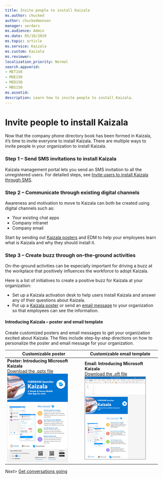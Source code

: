 ```yaml
---
title: Invite people to install Kaizala
ms.author: chucked
author: chuckedmonson
manager: serdars
ms.audience: Admin
ms.date: 05/10/2019
ms.topic: article
ms.service: Kaizala
ms.custom: Kaizala
ms.reviewer: 
localization_priority: Normal
search.appverid:
- MET150
- MOE150
- MED150
- MBS150
ms.assetid: 
description: Learn how to invite people to install Kaizala.
---
```


# Invite people to install Kaizala

Now that the company phone directory book has been formed in Kaizala, it’s time to invite everyone to install Kaizala. There are multiple ways to invite people in your organization to install Kaizala. 

### Step 1 – Send SMS invitations to install Kaizala

Kaizala management portal lets you send an SMS invitation to all the unregistered users. For detailed steps, see [Invite users to install Kaizala through SMS](invite-users-to-install-and-register.md).

### Step 2 – Communicate through existing digital channels

Awareness and motivation to move to Kaizala can both be created using digital channels such as:
- Your existing chat apps
- Company intranet
- Company email 

Start by sending out [Kaizala posters](https://review.docs.microsoft.com/en-us/Office365/Kaizala/invite-people?branch=getstarted-working#kaizala-posters) and EDM to help your employees learn what is Kaizala and why they should install it. 

### Step 3 – Create buzz through on-the-ground activities

On-the-ground activities can be especially important for driving a buzz at the workplace that positively influences the workforce to adopt Kaizala.

Here is a list of initiatives to create a positive buzz for Kaizala at your organization:

- Set up a Kaizala activation desk to help users install Kaizala and answer any of their questions about Kaizala.
- Put up a [Kaizala poster](https://review.docs.microsoft.com/en-us/Office365/Kaizala/invite-people?branch=getstarted-working#introducing-kaizala--poster-and-email-template) or send an [email message](https://review.docs.microsoft.com/en-us/Office365/Kaizala/invite-people?branch=getstarted-working#introducing-kaizala--poster-and-email-template) to your organization so that employees can see the information.

#### Introducing Kaizala – poster and email template

Create customized posters and email messages to get your organization excited about Kaizala. The files include step-by-step directions on how to personalize the poster and email message for your organization.

|Customizable poster  |Customizable email template       |
|---------|---------|
|**Poster: Introducing Microsoft Kaizala** <br>[Download the .pptx file](https://github.com/MicrosoftDocs/OfficeDocs-O365ITPro/raw/public/Office365-Kaizala/downloads/poster-introducing-kaizala.pptx?raw=true)<br>![Screenshot of the Introducing Microsoft Kaizala poster.](media/poster-introducing-kaizala-thumbnail.png)    |**Email: Introducing Microsoft Kaizala** <br>[Download the .oft file](https://github.com/MicrosoftDocs/OfficeDocs-O365ITPro/raw/public/Office365-Kaizala/downloads/edm-introducing-kaizala.oft?raw=true)<br>![Screenshot of the Introducing Microsoft Kaizala email template.](media/edm-introducing-kaizala-thumbnail.png)         |


*Next>* [Get conversations going](get-conversations-going.md)
